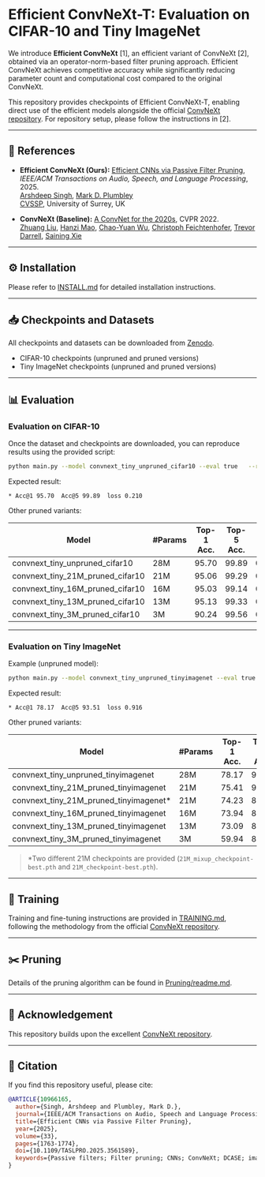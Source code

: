 # Efficient ConvNeXt-T: Evaluation on CIFAR-10 and Tiny ImageNet

We introduce **Efficient ConvNeXt** [1], an efficient variant of ConvNeXt [2], obtained via an operator-norm-based filter pruning approach. Efficient ConvNeXt achieves competitive accuracy while significantly reducing parameter count and computational cost compared to the original ConvNeXt.  

This repository provides checkpoints of Efficient ConvNeXt-T, enabling direct use of the efficient models alongside the official [ConvNeXt repository](https://github.com/facebookresearch/ConvNeXt/tree/main). For repository setup, please follow the instructions in [2].

---

## 🔗 References
- **Efficient ConvNeXt (Ours):** [Efficient CNNs via Passive Filter Pruning](https://ieeexplore.ieee.org/document/10966165), *IEEE/ACM Transactions on Audio, Speech, and Language Processing*, 2025.  
  [Arshdeep Singh](https://www.surrey.ac.uk/people/arshdeep-singh), [Mark D. Plumbley](https://www.surrey.ac.uk/people/mark-plumbley)  
  [CVSSP](https://www.surrey.ac.uk/centre-vision-speech-signal-processing), University of Surrey, UK  

- **ConvNeXt (Baseline):** [A ConvNet for the 2020s](https://arxiv.org/abs/2201.03545), CVPR 2022.  
  [Zhuang Liu](https://liuzhuang13.github.io), [Hanzi Mao](https://hanzimao.me/), [Chao-Yuan Wu](https://chaoyuan.org/), [Christoph Feichtenhofer](https://feichtenhofer.github.io/), [Trevor Darrell](https://people.eecs.berkeley.edu/~trevor/), [Saining Xie](https://sainingxie.com)  

---

## ⚙️ Installation
Please refer to [INSTALL.md](INSTALL.md) for detailed installation instructions.  

---

## 📥 Checkpoints and Datasets
All checkpoints and datasets can be downloaded from [Zenodo](https://zenodo.org/records/14861717).  

- CIFAR-10 checkpoints (unpruned and pruned versions)  
- Tiny ImageNet checkpoints (unpruned and pruned versions)  

---

## 📊 Evaluation

### Evaluation on **CIFAR-10**
Once the dataset and checkpoints are downloaded, you can reproduce results using the provided script:  

```bash
python main.py --model convnext_tiny_unpruned_cifar10 --eval true   --resume /path/to/checkpoint/cifar10/unpruned_checkpoint-best.pth   --input_size 224 --drop_path 0   --data_path /path/to/dataset/CIFAR-10/   --eval_data_path /path/to/dataset/CIFAR-10/val
```

Expected result:  
```
* Acc@1 95.70  Acc@5 99.89  loss 0.210
```

Other pruned variants:

| Model                              | #Params | Top-1 Acc. | Top-5 Acc. | Loss  |
|-----------------------------------|---------|------------|------------|-------|
| convnext_tiny_unpruned_cifar10    | 28M     | 95.70      | 99.89      | 0.210 |
| convnext_tiny_21M_pruned_cifar10  | 21M     | 95.06      | 99.29      | 0.254 |
| convnext_tiny_16M_pruned_cifar10  | 16M     | 95.03      | 99.14      | 0.260 |
| convnext_tiny_13M_pruned_cifar10  | 13M     | 95.13      | 99.33      | 0.249 |
| convnext_tiny_3M_pruned_cifar10   | 3M      | 90.24      | 99.56      | 0.364 |

---

### Evaluation on **Tiny ImageNet**
Example (unpruned model):

```bash
python main.py --model convnext_tiny_unpruned_tinyimagenet --eval true   --resume /path/to/checkpoint/tinyimage/unpruned_checkpoint-best.pth   --input_size 224 --drop_path 0   --data_path /path/to/dataset/TinyImageNet_dataset/   --eval_data_path /path/to/dataset/TinyImageNet_dataset/val
```

Expected result:  
```
* Acc@1 78.17  Acc@5 93.51  loss 0.916
```

Other pruned variants:

| Model                                   | #Params | Top-1 Acc. | Top-5 Acc. | Loss  |
|----------------------------------------|---------|------------|------------|-------|
| convnext_tiny_unpruned_tinyimagenet    | 28M     | 78.17      | 93.51      | 0.916 |
| convnext_tiny_21M_pruned_tinyimagenet  | 21M     | 75.41      | 90.22      | 1.163 |
| convnext_tiny_21M_pruned_tinyimagenet* | 21M     | 74.23      | 88.55      | 1.276 |
| convnext_tiny_16M_pruned_tinyimagenet  | 16M     | 73.94      | 88.62      | 1.282 |
| convnext_tiny_13M_pruned_tinyimagenet  | 13M     | 73.09      | 88.13      | 1.337 |
| convnext_tiny_3M_pruned_tinyimagenet   | 3M      | 59.94      | 82.28      | 1.704 |

> *Two different 21M checkpoints are provided (`21M_mixup_checkpoint-best.pth` and `21M_checkpoint-best.pth`).  

---

## 🚀 Training
Training and fine-tuning instructions are provided in [TRAINING.md](TRAINING.md), following the methodology from the official [ConvNeXt repository](https://github.com/facebookresearch/ConvNeXt/tree/main).  

---

## ✂️ Pruning
Details of the pruning algorithm can be found in [Pruning/readme.md](Pruning/readme.md).  

---

## 🙏 Acknowledgement
This repository builds upon the excellent [ConvNeXt repository](https://github.com/facebookresearch/ConvNeXt).  

---

## 📖 Citation
If you find this repository useful, please cite:  

```bibtex
@ARTICLE{10966165,
  author={Singh, Arshdeep and Plumbley, Mark D.},
  journal={IEEE/ACM Transactions on Audio, Speech and Language Processing}, 
  title={Efficient CNNs via Passive Filter Pruning}, 
  year={2025},
  volume={33},
  pages={1763-1774},
  doi={10.1109/TASLPRO.2025.3561589},
  keywords={Passive filters; Filter pruning; CNNs; ConvNeXt; DCASE; image classification; low-complexity; PANNs; ResNet50; VGGish}
}
```
